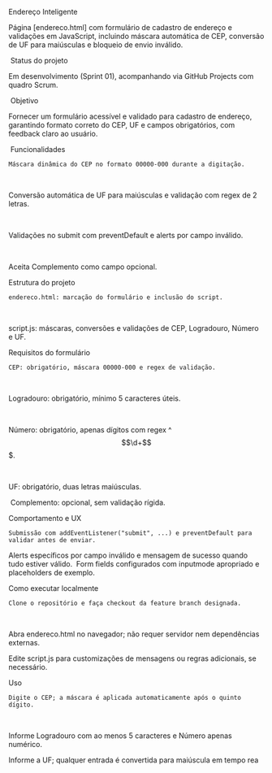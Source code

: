 Endereço Inteligente

Página [endereco.html] com formulário de cadastro de endereço e validações em JavaScript, incluindo máscara automática de CEP, conversão de UF para maiúsculas e bloqueio de envio inválido.

​
Status do projeto

Em desenvolvimento (Sprint 01), acompanhando via GitHub Projects com quadro Scrum.

​
Objetivo

Fornecer um formulário acessível e validado para cadastro de endereço, garantindo formato correto do CEP, UF e campos obrigatórios, com feedback claro ao usuário.
​

​
Funcionalidades

    Máscara dinâmica do CEP no formato 00000-000 durante a digitação.

​

Conversão automática de UF para maiúsculas e validação com regex de 2 letras.

​

Validações no submit com preventDefault e alerts por campo inválido.
​

​

Aceita Complemento como campo opcional.

Estrutura do projeto

    endereco.html: marcação do formulário e inclusão do script.

​

script.js: máscaras, conversões e validações de CEP, Logradouro, Número e UF.
​

Requisitos do formulário

    CEP: obrigatório, máscara 00000-000 e regex de validação.

​

Logradouro: obrigatório, mínimo 5 caracteres úteis.

​

Número: obrigatório, apenas dígitos com regex ^$$\d+$$$.

​

UF: obrigatório, duas letras maiúsculas.

​
Complemento: opcional, sem validação rígida.


Comportamento e UX

    Submissão com addEventListener("submit", ...) e preventDefault para validar antes de enviar.


Alerts específicos por campo inválido e mensagem de sucesso quando tudo estiver válido.
​
Form fields configurados com inputmode apropriado e placeholders de exemplo.

Como executar localmente

    Clone o repositório e faça checkout da feature branch designada.

​

Abra endereco.html no navegador; não requer servidor nem dependências externas.

Edite script.js para customizações de mensagens ou regras adicionais, se necessário.

Uso

    Digite o CEP; a máscara é aplicada automaticamente após o quinto dígito.

​

Informe Logradouro com ao menos 5 caracteres e Número apenas numérico.

Informe a UF; qualquer entrada é convertida para maiúscula em tempo rea
